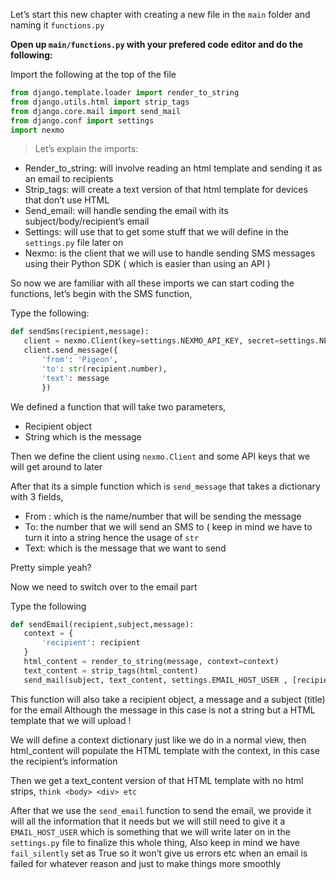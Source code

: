 Let’s start this new chapter with creating a new file in the `main` folder and naming it `functions.py`

**Open up `main/functions.py` with your prefered code editor and do the following:**

Import the following at the top of the file

```python
from django.template.loader import render_to_string
from django.utils.html import strip_tags
from django.core.mail import send_mail
from django.conf import settings
import nexmo
```

> Let’s explain the imports:

- Render_to_string: will involve reading an html template and sending it as an email to recipients
- Strip_tags: will create a text version of that html template for devices that don’t use HTML
- Send_email: will handle sending the email with its subject/body/recipient’s email
- Settings: will use that to get some stuff that we will define in the `settings.py` file later on
- Nexmo: is the client that we will use to handle sending SMS messages using their Python SDK ( which is easier than using an API )

So now we are familiar with all these imports we can start coding the functions, let’s begin with the SMS function,

Type the following:

```python
def sendSms(recipient,message):
   client = nexmo.Client(key=settings.NEXMO_API_KEY, secret=settings.NEXMO_API_SECRET)
   client.send_message({
       'from': 'Pigeon',
       'to': str(recipient.number),
       'text': message
       })
```

We defined a function that will take two parameters,

- Recipient object
- String which is the message

Then we define the client using `nexmo.Client` and some API keys that we will get around to later

After that its a simple function which is `send_message` that takes a dictionary with 3 fields,

- From : which is the name/number that will be sending the message
- To: the number that we will send an SMS to ( keep in mind we have to turn it into a string hence the usage of `str`
- Text: which is the message that we want to send

Pretty simple yeah?

Now we need to switch over to the email part

Type the following

```python
def sendEmail(recipient,subject,message):
   context = {
       'recipient': recipient
   }
   html_content = render_to_string(message, context=context)
   text_content = strip_tags(html_content)
   send_mail(subject, text_content, settings.EMAIL_HOST_USER , [recipient.email,], fail_silently=True, html_message=html_content)
```

This function will also take a recipient object, a message and a subject (title) for the email
Although the message in this case is not a string but a HTML template that we will upload !

We will define a context dictionary just like we do in a normal view, then html_content will populate the HTML template with the context, in this case the recipient’s information

Then we get a text_content version of that HTML template with no html strips, `think <body> <div> etc`

After that we use the `send_email` function to send the email, we provide it will all the information that it needs but we will still need to give it a `EMAIL_HOST_USER` which is something that we will write later on in the `settings.py` file to finalize this whole thing, Also keep in mind we have `fail_silently` set as True so it won’t give us errors etc when an email is failed for whatever reason and just to make things more smoothly
